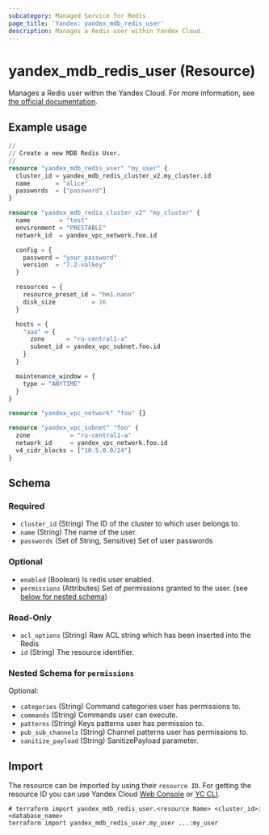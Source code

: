 ```yaml
---
subcategory: Managed Service for Redis
page_title: 'Yandex: yandex_mdb_redis_user'
description: Manages a Redis user within Yandex Cloud.
---
```


# yandex_mdb_redis_user (Resource)

Manages a Redis user within the Yandex Cloud. For more information, see [the official documentation](https://yandex.cloud/docs/managed-redis/).

## Example usage

```terraform
//
// Create a new MDB Redis User.
//
resource "yandex_mdb_redis_user" "my_user" {
  cluster_id = yandex_mdb_redis_cluster_v2.my_cluster.id
  name       = "alice"
  passwords  = ["password"]
}

resource "yandex_mdb_redis_cluster_v2" "my_cluster" {
  name        = "test"
  environment = "PRESTABLE"
  network_id  = yandex_vpc_network.foo.id

  config = {
    password = "your_password"
    version  = "7.2-valkey"
  }

  resources = {
    resource_preset_id = "hm1.nano"
    disk_size          = 16
  }

  hosts = {
    "aaa" = {
      zone      = "ru-central1-a"
      subnet_id = yandex_vpc_subnet.foo.id
    }
  }

  maintenance_window = {
    type = "ANYTIME"
  }
}

resource "yandex_vpc_network" "foo" {}

resource "yandex_vpc_subnet" "foo" {
  zone           = "ru-central1-a"
  network_id     = yandex_vpc_network.foo.id
  v4_cidr_blocks = ["10.5.0.0/24"]
}
```

<!-- schema generated by tfplugindocs -->
## Schema

### Required

- `cluster_id` (String) The ID of the cluster to which user belongs to.
- `name` (String) The name of the user.
- `passwords` (Set of String, Sensitive) Set of user passwords

### Optional

- `enabled` (Boolean) Is redis user enabled.
- `permissions` (Attributes) Set of permissions granted to the user. (see [below for nested schema](#nestedatt--permissions))

### Read-Only

- `acl_options` (String) Raw ACL string which has been inserted into the Redis
- `id` (String) The resource identifier.

<a id="nestedatt--permissions"></a>
### Nested Schema for `permissions`

Optional:

- `categories` (String) Command categories user has permissions to.
- `commands` (String) Commands user can execute.
- `patterns` (String) Keys patterns user has permission to.
- `pub_sub_channels` (String) Channel patterns user has permissions to.
- `sanitize_payload` (String) SanitizePayload parameter.

## Import

The resource can be imported by using their `resource ID`. For getting the resource ID you can use Yandex Cloud [Web Console](https://console.yandex.cloud) or [YC CLI](https://yandex.cloud/docs/cli/quickstart).

```shell
# terraform import yandex_mdb_redis_user.<resource Name> <cluster_id>:<database_name>
terraform import yandex_mdb_redis_user.my_user ...:my_user
```
